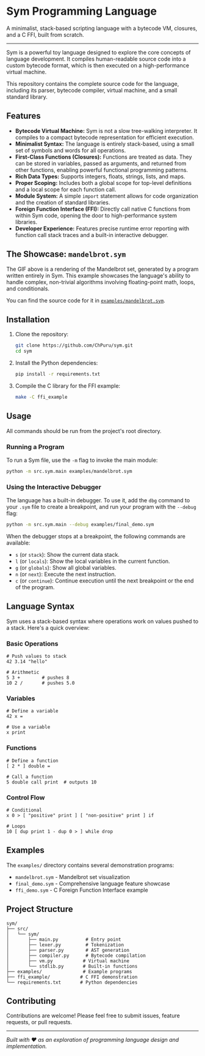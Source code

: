 # Sym Programming Language

A minimalist, stack-based scripting language with a bytecode VM, closures, and a C FFI, built from scratch.

---

Sym is a powerful toy language designed to explore the core concepts of language development. It compiles human-readable source code into a custom bytecode format, which is then executed on a high-performance virtual machine.

This repository contains the complete source code for the language, including its parser, bytecode compiler, virtual machine, and a small standard library.

## Features

* **Bytecode Virtual Machine:** Sym is not a slow tree-walking interpreter. It compiles to a compact bytecode representation for efficient execution.
* **Minimalist Syntax:** The language is entirely stack-based, using a small set of symbols and words for all operations.
* **First-Class Functions (Closures):** Functions are treated as data. They can be stored in variables, passed as arguments, and returned from other functions, enabling powerful functional programming patterns.
* **Rich Data Types:** Supports integers, floats, strings, lists, and maps.
* **Proper Scoping:** Includes both a global scope for top-level definitions and a local scope for each function call.
* **Module System:** A simple `import` statement allows for code organization and the creation of standard libraries.
* **Foreign Function Interface (FFI):** Directly call native C functions from within Sym code, opening the door to high-performance system libraries.
* **Developer Experience:** Features precise runtime error reporting with function call stack traces and a built-in interactive debugger.

## The Showcase: `mandelbrot.sym`

The GIF above is a rendering of the Mandelbrot set, generated by a program written entirely in Sym. This example showcases the language's ability to handle complex, non-trivial algorithms involving floating-point math, loops, and conditionals.

You can find the source code for it in [`examples/mandelbrot.sym`](examples/mandelbrot.sym).

## Installation

1. Clone the repository:

   ```bash
   git clone https://github.com/ChPuru/sym.git
   cd sym
   ```

2. Install the Python dependencies:

   ```bash
   pip install -r requirements.txt
   ```

3. Compile the C library for the FFI example:

   ```bash
   make -C ffi_example
   ```

## Usage

All commands should be run from the project's root directory.

### Running a Program

To run a Sym file, use the `-m` flag to invoke the main module:

```bash
python -m src.sym.main examples/mandelbrot.sym
```

### Using the Interactive Debugger

The language has a built-in debugger. To use it, add the `dbg` command to your `.sym` file to create a breakpoint, and run your program with the `--debug` flag:

```bash
python -m src.sym.main --debug examples/final_demo.sym
```

When the debugger stops at a breakpoint, the following commands are available:

* `s` (or `stack`): Show the current data stack.
* `l` (or `locals`): Show the local variables in the current function.
* `g` (or `globals`): Show all global variables.
* `n` (or `next`): Execute the next instruction.
* `c` (or `continue`): Continue execution until the next breakpoint or the end of the program.

## Language Syntax

Sym uses a stack-based syntax where operations work on values pushed to a stack. Here's a quick overview:

### Basic Operations

```sym
# Push values to stack
42 3.14 "hello"

# Arithmetic
5 3 +        # pushes 8
10 2 /       # pushes 5.0
```

### Variables

```sym
# Define a variable
42 x =

# Use a variable
x print
```

### Functions

```sym
# Define a function
[ 2 * ] double =

# Call a function
5 double call print  # outputs 10
```

### Control Flow

```sym
# Conditional
x 0 > [ "positive" print ] [ "non-positive" print ] if

# Loops
10 [ dup print 1 - dup 0 > ] while drop
```

## Examples

The `examples/` directory contains several demonstration programs:

* `mandelbrot.sym` - Mandelbrot set visualization
* `final_demo.sym` - Comprehensive language feature showcase
* `ffi_demo.sym` - C Foreign Function Interface example

## Project Structure

```
sym/
├── src/
│   └── sym/
│       ├── main.py          # Entry point
│       ├── lexer.py         # Tokenization
│       ├── parser.py        # AST generation
│       ├── compiler.py      # Bytecode compilation
│       ├── vm.py           # Virtual machine
│       └── stdlib.py       # Built-in functions
├── examples/               # Example programs
├── ffi_example/           # C FFI demonstration
└── requirements.txt       # Python dependencies
```

## Contributing

Contributions are welcome! Please feel free to submit issues, feature requests, or pull requests.

---

*Built with ❤️ as an exploration of programming language design and implementation.*
